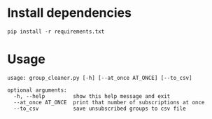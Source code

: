 # Install dependencies 

```
pip install -r requirements.txt
```

# Usage

```
usage: group_cleaner.py [-h] [--at_once AT_ONCE] [--to_csv]

optional arguments:
  -h, --help         show this help message and exit
  --at_once AT_ONCE  print that number of subscriptions at once
  --to_csv           save unsubscribed groups to csv file
```
